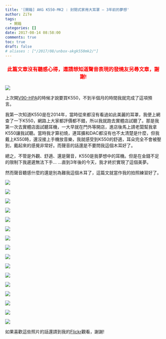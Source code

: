 ```yaml
---
title: '[開箱] AKG K550-MK2 : 封閉式家用大耳罩 — 3年前的夢想'
author: ZiTe
tags:
  - 開箱
categories: []
date: 2017-08-14 08:58:00
comments: true
toc: true
draft: false
# aliases : ["/2017/08/unbox-akgk550mk2/"]
---
```

<h3 style="text-align: center;"><span style="color: red;">
此篇文章沒有聽感心得，還請想知道聲音表現的發燒友另尋文章，謝謝!
</span></span></h3>

![](https://1.bp.blogspot.com/-wRR3fSzS6U0/XqYu_MdJZhI/AAAAAAAACJA/sWbti4dEfWosVhCpNr0fyy2fqMFJ908gwCPcBGAsYHg/s400/AKG%2BK550%2BMK2-019.jpg)

上次開[V90-HPA](/posts/unbox-v90hpa/)的時候才說要買K550，不到半個月的時間我就完成了這項預言。 

<!--more-->

我第一次知道K550是在2014年，當時從來都沒有看過如此美麗的耳罩，我便上網查了一下K550，網路上大家都評價都不錯，所以我就跑去實體店試聽了。那是我第一次去實體店面試聽耳機，一大早就在門外等開店，進店後馬上請老闆幫我拿K550讓我試聽。當時我才算初燒，連耳擴和DAC都沒有也不太清楚是什麼，但我戴上K550時，還沒接上手機放音樂，我就感受到K550的舒適，耳朵完全不會被壓到，戴起來的感覺非常好。而聲音的話還是不要問我這個木耳好了。 

總之，不管是外觀、舒適、還是聲音，K550是我夢想中的耳機。但是在金錢不足的限制下我遲遲無法下手... ...直到3年後的今天，我才終於實現了這個美夢。 

然而聲音聽感什麼的還是別為難我這個木耳了，這篇文就當作我的拍照練習好了。

![](https://1.bp.blogspot.com/-F8iV08kI8cI/XqYu_GZO0gI/AAAAAAAACJA/87-WfsBtp0MeQ9KDNI6yUpvZni4qa_0mQCPcBGAsYHg/s1600/AKG%2BK550%2BMK2-003.jpg)

![](https://1.bp.blogspot.com/-EXkD-3EeYf0/XqYu_G933hI/AAAAAAAACJA/K9uicSjXtXA4RwbR2kDsCnfor252cZx3QCPcBGAsYHg/s1600/AKG%2BK550%2BMK2-002.jpg)

![](https://1.bp.blogspot.com/-a6CnR83hBnU/XqYu_LDeY5I/AAAAAAAACJA/y3pdGbYQA1gn7GKTijPPtwE4JRivmQyQACPcBGAsYHg/s1600/AKG%2BK550%2BMK2-004.jpg)

![](https://1.bp.blogspot.com/-xQFqquoxWtE/XqYu_EAZgSI/AAAAAAAACJA/SoWMxlf3WX0GENuM8kirasRwhiWRvkH3ACPcBGAsYHg/s1600/AKG%2BK550%2BMK2-012.jpg)

![](https://1.bp.blogspot.com/-kJNEetpLD7Y/XqYu_I5gG6I/AAAAAAAACJA/3DF93Z5ME48YDr2Y255jEiyb2kxvnRepACPcBGAsYHg/s1600/AKG%2BK550%2BMK2-016.jpg)

![](https://1.bp.blogspot.com/-wio4ZgCi_7k/XqYu_OvPZ_I/AAAAAAAACJA/btjGT5VqwpkyyW8wuZR1-Mq4iBTbfRyuwCPcBGAsYHg/s1600/AKG%2BK550%2BMK2-014.jpg)

![](https://1.bp.blogspot.com/-28zM4w0mCTo/XqYu_FlRp9I/AAAAAAAACJA/DpY4uqs0xD09C5udrP-tWfBM49JUimQswCPcBGAsYHg/s1600/AKG%2BK550%2BMK2-006.jpg)

![](https://1.bp.blogspot.com/-5-F10mWbM2Q/XqYu_EozR0I/AAAAAAAACJA/B-fiu0dvQ3waw3W0rWQvDtPyG8aBj0VeACPcBGAsYHg/s1600/AKG%2BK550%2BMK2-011.jpg)

![](https://1.bp.blogspot.com/-47Sj_3NFp1c/XqYu_AO2AsI/AAAAAAAACJA/2MLuSZkhunQuzSVzeHc54_8ue91PD6yLQCPcBGAsYHg/s1600/AKG%2BK550%2BMK2-017.jpg)

![](https://1.bp.blogspot.com/-VDS0psxfzK4/XqYu_JTYw_I/AAAAAAAACJA/LBqDLMujkhMNGek393l_7vlYxPG6bOnIQCPcBGAsYHg/s1600/AKG%2BK550%2BMK2-007.jpg)

![](https://1.bp.blogspot.com/-O9PGbkMQOdY/XqYu_LSyAxI/AAAAAAAACJA/IU1hjOTLPREvU7CUNUnpS0MiobBviTPOwCPcBGAsYHg/s1600/AKG%2BK550%2BMK2-009.jpg)

![](https://1.bp.blogspot.com/-zKUc6N293PY/XqYu_E_cuoI/AAAAAAAACJA/4s4bjM5MCkcntqFIZYNzJvhnDj-NmOgQACPcBGAsYHg/s1600/AKG%2BK550%2BMK2-010.jpg)

![](https://1.bp.blogspot.com/-bL6WSvppbgU/XqYu_JwdA9I/AAAAAAAACJA/XrPOAMm2P9wCCjdk_pWuKFC1Ji_pYZTAQCPcBGAsYHg/s1600/AKG%2BK550%2BMK2-015.jpg)

![](https://1.bp.blogspot.com/-VapGs0mOD8A/XqYu_NtQ6FI/AAAAAAAACJA/fmqGPLxiS3gHmvcAg8upU9OPK6owhvw4gCPcBGAsYHg/s1600/AKG%2BK550%2BMK2-022.jpg)

![](https://1.bp.blogspot.com/-mtKzgzjklag/XqYu_GuhriI/AAAAAAAACJA/-pYOatjpiiQPcAJgvaY87Ezl3U2ivFTcgCPcBGAsYHg/s1600/AKG%2BK550%2BMK2-021.jpg)

![](https://1.bp.blogspot.com/-iA1sRAp0H-U/XqYu_LGVNNI/AAAAAAAACJA/Ci1lruQjW50tS9nJ5YG0Kk-lnq0WdYXEwCPcBGAsYHg/s1600/AKG%2BK550%2BMK2-018.jpg)

如果喜歡這些照片的話還請到我的[Flickr](https://flic.kr/s/aHsm6zhXfp)觀看，謝謝!
